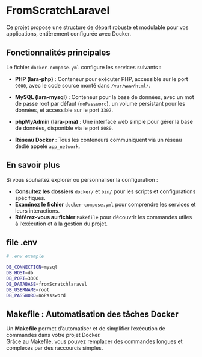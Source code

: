# FromScratchLaravel 

Ce projet propose une structure de départ robuste et modulable pour vos applications, entièrement configurée avec Docker.  


## Fonctionnalités principales

Le fichier `docker-compose.yml` configure les services suivants :  
- **PHP (lara-php)** : Conteneur pour exécuter PHP, accessible sur le port `9000`, avec le code source monté dans `/var/www/html/`.  

- **MySQL (lara-mysql)** : Conteneur pour la base de données, avec un mot de passe root par défaut (`noPassword`), un volume persistant pour les données, et accessible sur le port `3307`.  

- **phpMyAdmin (lara-pma)** : Une interface web simple pour gérer la base de données, disponible via le port `8080`.  
- **Réseau Docker** : Tous les conteneurs communiquent via un réseau dédié appelé `app_network`.  


## En savoir plus  

Si vous souhaitez explorer ou personnaliser la configuration :  
- **Consultez les dossiers** `docker/` et `bin/` pour les scripts et configurations spécifiques.  
- **Examinez le fichier** `docker-compose.yml` pour comprendre les services et leurs interactions.  
- **Référez-vous au fichier** `Makefile` pour découvrir les commandes utiles à l’exécution et à la gestion du projet.  

## file .env
```sh
# .env example

DB_CONNECTION=mysql
DB_HOST=db
DB_PORT=3306
DB_DATABASE=fromScratchlaravel
DB_USERNAME=root
DB_PASSWORD=noPassword
```

## Makefile : Automatisation des tâches Docker

Un **Makefile** permet d’automatiser et de simplifier l’exécution de commandes dans votre projet Docker.  
Grâce au Makefile, vous pouvez remplacer des commandes longues et complexes par des raccourcis simples.
